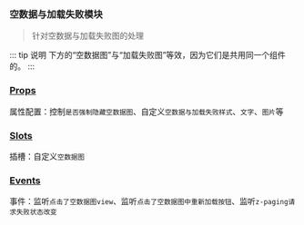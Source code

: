 ### 空数据与加载失败模块
> 针对空数据与加载失败图的处理

::: tip 说明
下方的“空数据图”与“加载失败图”等效，因为它们是共用同一个组件的。
:::

### [Props](/api/props/empty.html)
属性配置：控制`是否强制隐藏空数据图`、自定义`空数据与加载失败样式`、`文字`、`图片`等
### [Slots](/api/slot/main.html#空数据图slot)
插槽：自定义`空数据图`
### [Events](/api/events/main.html#空数据与加载失败相关事件)
事件：监听`点击了空数据图view`、监听`点击了空数据图中重新加载按钮`、监听`z-paging请求失败状态改变`